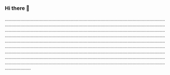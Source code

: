 ### Hi there 👋

................................................................................................................................................................................................................................................................................................................................................................................................................................................................................................................................................................................................................................................................................................................................................................................................................................................................................................................................................................................................................................................................................................................................................................................
